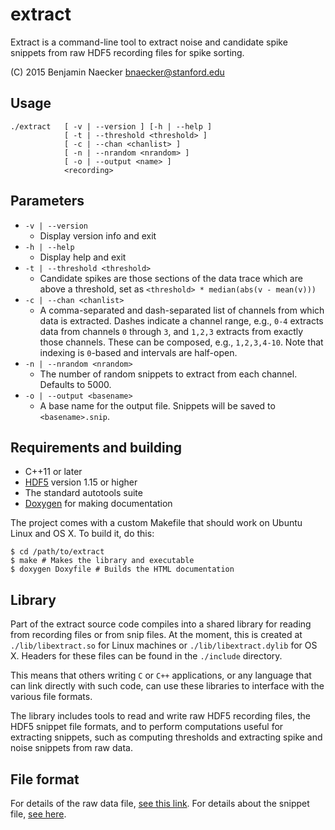 extract
=======

Extract is a command-line tool to extract noise and candidate spike
snippets from raw HDF5 recording files for spike sorting.

(C) 2015 Benjamin Naecker bnaecker@stanford.edu

Usage
-----

	./extract 	[ -v | --version ] [-h | --help ]
				[ -t | --threshold <threshold> ]
				[ -c | --chan <chanlist> ]
				[ -n | --nrandom <nrandom> ]
				[ -o | --output <name> ]
				<recording>

Parameters
----------

- `-v | --version` 
	- Display version info and exit
- `-h | --help` 
	- Display help and exit
- `-t | --threshold <threshold>` 
	- Candidate spikes are those sections of the data trace
which are above a threshold, set as `<threshold> * median(abs(v - mean(v)))`
- `-c | --chan <chanlist>` 
	- A comma-separated and dash-separated list of channels from
which data is extracted. Dashes indicate a channel range, e.g., `0-4` extracts
data from channels `0` through `3`, and `1,2,3` extracts from exactly those channels.
These can be composed, e.g., `1,2,3,4-10`. Note that indexing is `0`-based and
intervals are half-open.
- `-n | --nrandom <nrandom>`
	- The number of random snippets to extract from each channel. Defaults to 5000.
- `-o | --output <basename>` 
	- A base name for the output file. Snippets will be saved to
`<basename>.snip`.

Requirements and building
-------------------------

- C++11 or later
- [HDF5](http://www.hdfgroup.org) version 1.15 or higher
- The standard autotools suite
- [Doxygen](http://www.doxygen.org) for making documentation

The project comes with a custom Makefile that should work on Ubuntu Linux and OS X.
To build it, do this:

	$ cd /path/to/extract
	$ make # Makes the library and executable
	$ doxygen Doxyfile # Builds the HTML documentation

Library
-------

Part of the extract source code compiles into a shared library for reading from 
recording files or from snip files. At the moment, this is created at `./lib/libextract.so`
for Linux machines or `./lib/libextract.dylib` for OS X. Headers for these files
can be found in the `./include` directory.

This means that others writing `C` or `C++` applications, or any language that can
link directly with such code, can use these libraries to interface with the various
file formats.

The library includes tools to read and write raw HDF5 recording files, the HDF5 
snippet file formats, and to perform computations useful for extracting snippets,
such as computing thresholds and extracting spike and noise snippets from raw
data.

File format
-----------

For details of the raw data file, [see this link](https://github.com/baccuslab/spike-sorting/wiki/data-file-format).
For details about the snippet file, [see here](https://github.com/baccuslab/spike-sorting/wiki/snippet-file-format).

